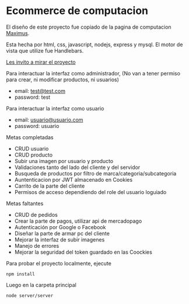 # Ecommerce de computacion
El diseño de este proyecto fue copiado de la pagina de computacion [Maximus](https://www.maximus.com.ar/HOME/maximus.aspx).

Esta hecha por html, css, javascript, nodejs, express y mysql. El motor de vista que utilize fue Handlebars.

[Les invito a mirar el proyecto](https://yoel-ecommerse.herokuapp.com/)

Para interactuar la interfaz como administrador, (No van a tener permiso para crear, ni modificar productos, ni usuarios)
- email: test@test.com
- password: test

Para interactuar la interfaz como usuario
- email: usuario@usuario.com
- password: usuario

 Metas completadas
- CRUD usuario
- CRUD producto
- Subir una imagen por usuario y producto
- Validaciones tanto del lado del cliente y del servidor
- Busqueda de productos por filtro de marca/categoria/subcategoria
- Auntenticacion por JWT almacenado en Cookies
- Carrito de la parte del cliente
- Permisos de acceso dependiendo del role del usuario loguiado

Metas faltantes
- CRUD de pedidos
- Crear la parte de pagos, utilizar api de mercadopago
- Autenticación por Google o Facebook
- Diseñar la parte de armar pc del cliente
- Mejorar la interfaz de subir imagenes
- Manejo de errores
- Mejorar la seguridad del token guardado en las Coockies


Para probar el proyecto localmente, ejecute
```
npm install
```
Luego en la carpeta principal
```
node server/server
```